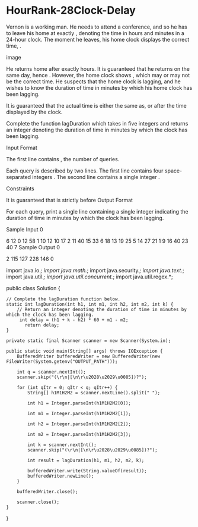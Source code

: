 # HourRank-28Clock-Delay
Vernon is a working man. He needs to attend a conference, and so he has to leave his home at exactly , denoting the time in hours and minutes in a 24-hour clock. The moment he leaves, his home clock displays the correct time, .

image

He returns home after exactly  hours. It is guaranteed that he returns on the same day, hence . However, the home clock shows , which may or may not be the correct time. He suspects that the home clock is lagging, and he wishes to know the duration of time in minutes by which his home clock has been lagging.

It is guaranteed that the actual time is either the same as, or after the time displayed by the clock.

Complete the function lagDuration which takes in five integers  and returns an integer denoting the duration of time in minutes by which the clock has been lagging.

Input Format

The first line contains , the number of queries.

Each query is described by two lines. The first line contains four space-separated integers . The second line contains a single integer .

Constraints

It is guaranteed that  is strictly before 
Output Format

For each query, print a single line containing a single integer indicating the duration of time in minutes by which the clock has been lagging.

Sample Input 0

6
12 0 12 58
1
10 12 10 17
2
11 40 15 33
6
18 13 19 25
5
14 27 21 1
9
16 40 23 40
7
Sample Output 0

2
115
127
228
146
0

import java.io.*;
import java.math.*;
import java.security.*;
import java.text.*;
import java.util.*;
import java.util.concurrent.*;
import java.util.regex.*;

public class Solution {

    // Complete the lagDuration function below.
    static int lagDuration(int h1, int m1, int h2, int m2, int k) {
        // Return an integer denoting the duration of time in minutes by which the clock has been lagging.
         int delay = (h1 + k - h2) * 60 + m1 - m2;
           return delay;
    }

    private static final Scanner scanner = new Scanner(System.in);

    public static void main(String[] args) throws IOException {
        BufferedWriter bufferedWriter = new BufferedWriter(new FileWriter(System.getenv("OUTPUT_PATH")));

        int q = scanner.nextInt();
        scanner.skip("(\r\n|[\n\r\u2028\u2029\u0085])?");

        for (int qItr = 0; qItr < q; qItr++) {
            String[] h1M1H2M2 = scanner.nextLine().split(" ");

            int h1 = Integer.parseInt(h1M1H2M2[0]);

            int m1 = Integer.parseInt(h1M1H2M2[1]);

            int h2 = Integer.parseInt(h1M1H2M2[2]);

            int m2 = Integer.parseInt(h1M1H2M2[3]);

            int k = scanner.nextInt();
            scanner.skip("(\r\n|[\n\r\u2028\u2029\u0085])?");

            int result = lagDuration(h1, m1, h2, m2, k);

            bufferedWriter.write(String.valueOf(result));
            bufferedWriter.newLine();
        }

        bufferedWriter.close();

        scanner.close();
    }
}
